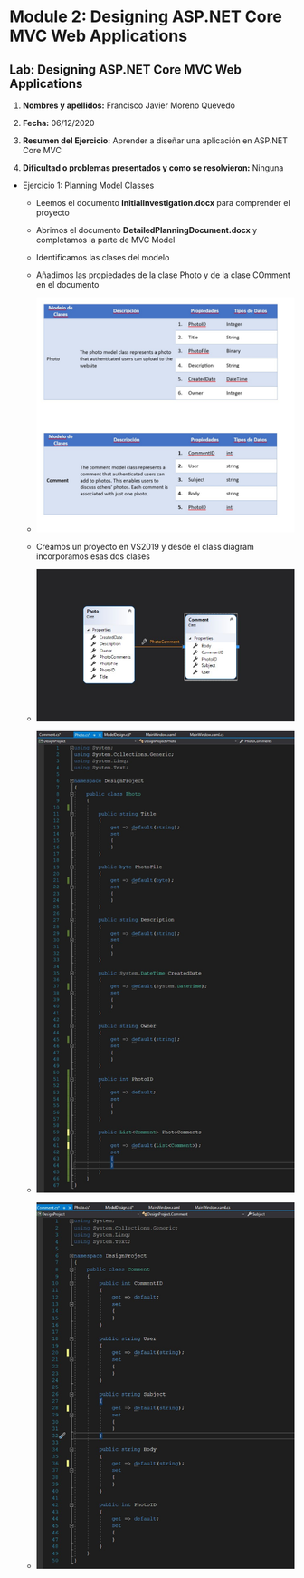 # Module 2: Designing ASP.NET Core MVC Web Applications

## Lab: Designing ASP.NET Core MVC Web Applications

1. **Nombres y apellidos:** Francisco Javier Moreno Quevedo

2. **Fecha:** 06/12/2020

3. **Resumen del Ejercicio:**  Aprender a diseñar una aplicación en ASP.NET Core MVC

4. **Dificultad o problemas presentados y como se resolvieron:** Ninguna

   

- Ejercicio 1: Planning Model Classes

  - Leemos el documento **InitialInvestigation.docx** para comprender el proyecto
  
  - Abrimos el documento **DetailedPlanningDocument.docx** y completamos la parte de MVC Model
  
  - Identificamos las clases del modelo
  
  - Añadimos las propiedades de la clase Photo y de la clase COmment en el documento
  
  - ![](./img/Captura1.jpg)
  
    
  
  - Creamos un proyecto en VS2019 y desde el class diagram incorporamos esas dos clases
  
  - ![](./img/Captura4.jpg)
  
  
  
  
  
  
  
  - ![](./img/Captura2.jpg)
  
    
  
  - ![](./img/Captura3.jpg)
